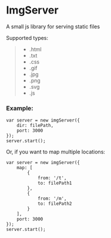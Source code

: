# ImgServer
A small js library for serving static files

Supported types:
> * .html 
> * .txt
> * .css
> * .gif
> * .jpg
> * .png
> * .svg
> * .js

### Example:
```
var server = new imgServer({
    dir: filePath,
    port: 3000
});
server.start();
```

Or, if you want to map multiple locations:

```
var server = new imgServer({
    map: [
        {
            from: '/t',
            to: filePath1
        },
        {
            from: '/m',
            to: filePath2
        }
    ],
    port: 3000
});
server.start();
```
